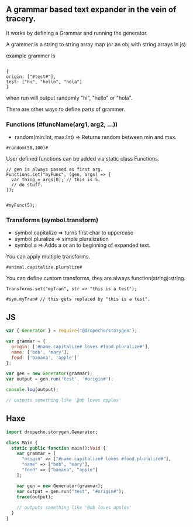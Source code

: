 ## A grammar based text expander in the vein of tracery.

It works by defining a Grammar and running the generator.

A grammer is a string to string array map (or an obj with string arrays in js).

example grammer is
```

{
origin: ["#test#"],
test: ["hi", "hello", "hola"]
}

```

when run will output randomly "hi", "hello" or "hola".

There are other ways to define parts of grammer.

### Functions (#funcName(arg1, arg2, ...))
- random(min:Int, max:Int) => Returns random between min and max.

```
#random(50,100)#
```

User defined functions can be added via static class Functions.

```
// gen is always passed as first arg.
Functions.set("myFunc", (gen, args) => {
  var thing = args[0]; // this is 5.
  // do stuff.
});


#myFunc(5);
```


### Transforms (symbol.transform)

- symbol.capitalize => turns first char to uppercase
- symbol.pluralize => simple pluralization 
- symbol.a => Adds a or an to beginning of expanded text. 


You can apply multiple transforms.

```
#animal.capitalize.pluralize#
```

You can define custom transforms, they are always function(string):string.

```
Transforms.set("myTran", str => "this is a test");

#sym.myTran# // this gets replaced by "this is a test".
```
## JS

```js
var { Generator } = require('@dropecho/storygen');

var grammar = {
  origin: ['#name.capitalize# loves #food.pluralize#'],
  name: ['bob', 'mary'],
  food: ['banana', 'apple']
};

var gen = new Generator(grammar);
var output = gen.run('test', '#origin#');

console.log(output);

// outputs something like 'Bob loves apples'

```


## Haxe

```haxe
import dropecho.storygen.Generator;

class Main {
  static public function main():Void {
    var grammar = [
      "origin" => ["#name.capitalize# loves #food.pluralize#"],
      "name" => ["bob", "mary"],
      "food" => ["banana", "apple"]
    ];

    var gen = new Generator(grammar);
    var output = gen.run("test", "#origin#");
    trace(output);
    
    // outputs something like 'Bob loves apples'
  }
}

```
